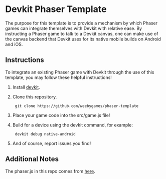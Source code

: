 Devkit Phaser Template
======================

The purpose for this template is to provide a mechanism by which Phaser games
can integrate themselves with Devkit with relative ease. By instructing a Phaser
game to talk to a Devkit canvas, one can make use of the canvas backend that
Devkit uses for its native mobile builds on Android and iOS.

Instructions
------------

To integrate an existing Phaser game with Devkit through the use of this template,
you may follow these helpful instructions!

1. Install [devkit](https://github.com/gameclosure/devkit).

2. Clone this repository.

        git clone https://github.com/weebygames/phaser-template

3. Place your game code into the src/game.js file!

4. Build for a device using the devkit command, for example:

        devkit debug native-android

5. And of course, report issues you find!

Additional Notes
----------------

The phaser.js in this repo comes from [here](https://github.com/weebygames/phaser).
